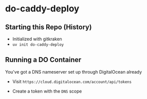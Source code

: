 # do-caddy-deploy

## Starting this Repo (History)


 - Initialized with gitkraken
 - `uv init do-caddy-deploy`

## Running a DO Container

You've got a DNS nameserver set up through DigitalOcean already

 - Visit `https://cloud.digitalocean.com/account/api/tokens`

 - Create a token with the `DNS` scope